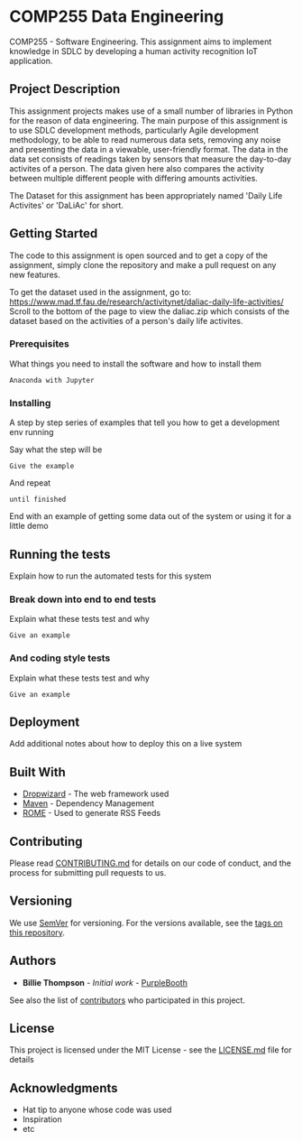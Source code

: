 # COMP255 Data Engineering

COMP255 - Software Engineering. This assignment aims to implement knowledge in SDLC by developing a human activity recognition IoT application.

## Project Description

This assignment projects makes use of a small number of libraries in Python for the reason of data engineering. 
The main purpose of this assignment is to use SDLC development methods, particularly Agile development methodology, to be able to read numerous data sets, removing any noise and presenting the data in a viewable, user-friendly format.
The data in the data set consists of readings taken by sensors that measure the day-to-day activites of a person. The data given here also compares the activity between multiple different people with differing amounts activities. 

The Dataset for this assignment has been appropriately named 'Daily Life Activites' or 'DaLiAc' for short.

## Getting Started

The code to this assignment is open sourced and to get a copy of the assignment, simply clone the repository and make a pull request on any new features.

To get the dataset used in the assignment, go to: https://www.mad.tf.fau.de/research/activitynet/daliac-daily-life-activities/
Scroll to the bottom of the page to view the daliac.zip which consists of the dataset based on the activities of a person's daily life activites.

### Prerequisites

What things you need to install the software and how to install them

```
Anaconda with Jupyter
```

### Installing

A step by step series of examples that tell you how to get a development env running

Say what the step will be

```
Give the example
```

And repeat

```
until finished
```

End with an example of getting some data out of the system or using it for a little demo

## Running the tests

Explain how to run the automated tests for this system

### Break down into end to end tests

Explain what these tests test and why

```
Give an example
```

### And coding style tests

Explain what these tests test and why

```
Give an example
```

## Deployment

Add additional notes about how to deploy this on a live system

## Built With

* [Dropwizard](http://www.dropwizard.io/1.0.2/docs/) - The web framework used
* [Maven](https://maven.apache.org/) - Dependency Management
* [ROME](https://rometools.github.io/rome/) - Used to generate RSS Feeds

## Contributing

Please read [CONTRIBUTING.md](https://gist.github.com/PurpleBooth/b24679402957c63ec426) for details on our code of conduct, and the process for submitting pull requests to us.

## Versioning

We use [SemVer](http://semver.org/) for versioning. For the versions available, see the [tags on this repository](https://github.com/your/project/tags). 

## Authors

* **Billie Thompson** - *Initial work* - [PurpleBooth](https://github.com/PurpleBooth)

See also the list of [contributors](https://github.com/your/project/contributors) who participated in this project.

## License

This project is licensed under the MIT License - see the [LICENSE.md](LICENSE.md) file for details

## Acknowledgments

* Hat tip to anyone whose code was used
* Inspiration
* etc
